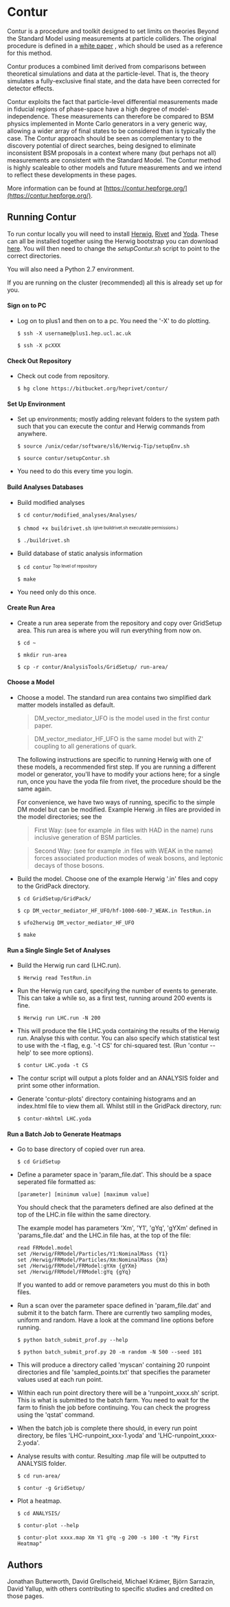 # Contur

Contur is a procedure and toolkit designed to set limits on theories Beyond the
Standard Model using measurements at particle colliders. The original procedure
is defined in a
[white paper](https://link.springer.com/article/10.1007%2FJHEP03%282017%29078)
, which should be used as a reference for this method.

Contur produces a combined limit derived from comparisons between theoretical
simulations and data at the particle-level. That is, the theory simulates a
fully-exclusive final state, and the data have been corrected for detector
effects.

Contur exploits the fact that particle-level differential measurements made in
fiducial regions of phase-space have a high degree of model-independence.
These measurements can therefore be compared to BSM physics implemented in
Monte Carlo generators in a very generic way, allowing a wider array of final
states to be considered than is typically the case. The Contur approach should
be seen as complementary to the discovery potential of direct searches, being
designed to eliminate inconsistent BSM proposals in a context where many (but
perhaps not all) measurements are consistent with the Standard Model. The
Contur method is highly scaleable to other models and future measurements and
we intend to reflect these developments in these pages.

More information can be found at
[https://contur.hepforge.org/](https://contur.hepforge.org/).

## Running Contur

To run contur locally you will need to install [Herwig](https://herwig.hepforge.org/),
[Rivet](https://rivet.hepforge.org/) and [Yoda](https://yoda.hepforge.org/).
These can all be installed together using the Herwig bootstrap you can download
[here](https://herwig.hepforge.org/downloads.html). You will then need to
change the *setupContur.sh* script to point to the correct directories.

You will also need a Python 2.7 environment.

If you are running on the cluster (recommended) all this is already set up for
you.

#### Sign on to PC
- Log on to plus1 and then on to a pc. You need the '-X' to do plotting.

    `$ ssh -X username@plus1.hep.ucl.ac.uk`

    `$ ssh -X pcXXX`

#### Check Out Repository
- Check out code from repository.

    `$ hg clone https://bitbucket.org/heprivet/contur/`

#### Set Up Environment
- Set up environments; mostly adding relevant folders to the system path such
  that you can execute the contur and Herwig commands from anywhere.

    `$ source /unix/cedar/software/sl6/Herwig-Tip/setupEnv.sh`

    `$ source contur/setupContur.sh`

- You need to do this every time you login.

#### Build Analyses Databases
- Build modified analyses

    `$ cd contur/modified_analyses/Analyses/`

    `$ chmod +x buildrivet.sh` <sub><sup>(give buildrivet.sh executable
    permissions.)</sup></sub>

    `$ ./buildrivet.sh`

- Build database of static analysis information

    `$ cd contur` <sup><sub>Top level of repository</sub></sup>

    `$ make`

- You need only do this once.

#### Create Run Area     
- Create a run area seperate from the repository and copy over GridSetup
  area. This run area is where you will run everything from now on.

    `$ cd ~`

    `$ mkdir run-area`

    `$ cp -r contur/AnalysisTools/GridSetup/ run-area/`

#### Choose a Model
- Choose a model. The standard run area contains two simplified dark matter
  models installed as default.

    > DM_vector_mediator_UFO is the model used in the first contur paper.

    > DM_vector_mediator_HF_UFO is the same model but with Z' coupling to all
generations of quark.

  The following instructions are specific to running Herwig with one of these
  models, a recommended first step. If you are running a different model or
  generator, you'll have to modify your actions here; for a single run, once
  you have the yoda file from rivet, the procedure should be the same again.

  For convenience, we have two ways of running, specific to the simple DM model
  but can be modified.
  Example Herwig .in files are provided in the model directories; see the

    > First Way: (see for example .in files with HAD in the name) runs
    inclusive generation of BSM particles.

    > Second Way: (see for example .in files with WEAK in the name) forces
     associated production modes of weak bosons, and leptonic decays of those
     bosons.

- Build the model. Choose one of the example Herwig '.in' files and copy to
  the GridPack directory.

    `$ cd GridSetup/GridPack/`

    `$ cp DM_vector_mediator_HF_UFO/hf-1000-600-7_WEAK.in TestRun.in`

    `$ ufo2herwig DM_vector_mediator_HF_UFO`

    `$ make`

#### Run a Single Single Set of Analyses
- Build the Herwig run card (LHC.run).

    `$ Herwig read TestRun.in`

- Run the Herwig run card, specifying the number of events to generate. This
  can take a while so, as a first test, running around 200 events is fine.

    `$ Herwig run LHC.run -N 200`

- This will produce the file LHC.yoda containing the results of the Herwig run.
  Analyse this with contur. You can also specify which statistical test to use
  with the -t flag, e.g. '-t CS' for chi-squared test. (Run 'contur --help' to
  see more options).

    `$ contur LHC.yoda -t CS`

- The contur script will output a plots folder and an ANALYSIS folder and
  print some other information.

- Generate 'contur-plots' directory containing histograms and an index.html
  file to view them all. Whilst still in the GridPack directory, run:

    `$ contur-mkhtml LHC.yoda`

#### Run a Batch Job to Generate Heatmaps
- Go to base directory of copied over run area.

    `$ cd GridSetup`

- Define a parameter space in 'param_file.dat'. This should be a space
  seperated file formatted as:

    `[parameter] [minimum value] [maximum value]`

  You should check that the parameters defined are also defined at the top of
  the LHC.in file within the same directory.

  The example model has parameters 'Xm', 'Y1', 'gYq', 'gYXm' defined in
  'params_file.dat' and the LHC.in file has, at the top of the file:

      read FRModel.model
      set /Herwig/FRModel/Particles/Y1:NominalMass {Y1}
      set /Herwig/FRModel/Particles/Xm:NominalMass {Xm}
      set /Herwig/FRModel/FRModel:gYXm {gYXm}
      set /Herwig/FRModel/FRModel:gYq {gYq}

  If you wanted to add or remove parameters you must do this in both files.

- Run a scan over the parameter space defined in 'param_file.dat' and submit it
  to the batch farm. There are currently two sampling modes, uniform and
  random. Have a look at the command line options before running.

     `$ python batch_submit_prof.py --help`

     `$ python batch_submit_prof.py 20 -m random -N 500 --seed 101`

- This will produce a directory called 'myscan' containing 20 runpoint
  directories and file 'sampled_points.txt' that specifies the parameter
  values used at each run point.

- Within each run point directory there will be a 'runpoint_xxxx.sh' script.
  This is what is submitted to the batch farm. You need to wait for the farm
  to finish the job before continuing. You can check the progress using the
  'qstat' command.

- When the batch job is complete there should, in every run point directory, be
  files 'LHC-runpoint_xxx-1.yoda' and 'LHC-runpoint_xxxx-2.yoda'.

- Analyse results with contur. Resulting .map file will be outputted to
  ANALYSIS folder.

    `$ cd run-area/`

    `$ contur -g GridSetup/`

- Plot a heatmap.

    `$ cd ANALYSIS/`

    `$ contur-plot --help`

    `$ contur-plot xxxx.map Xm Y1 gYq -g 200 -s 100 -t "My First Heatmap"`


## Authors
Jonathan Butterworth, David Grellscheid, Michael Krämer, Björn Sarrazin,
David Yallup, with others contributing to specific studies and credited on
those pages.
